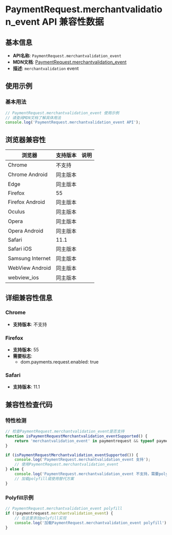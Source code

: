 # PaymentRequest.merchantvalidation_event API 兼容性数据

## 基本信息

- **API名称**: `PaymentRequest.merchantvalidation_event`
- **MDN文档**: [PaymentRequest.merchantvalidation_event](https://developer.mozilla.org/docs/Web/API/PaymentRequest/merchantvalidation_event)
- **描述**: `merchantvalidation` event

## 使用示例

### 基本用法

```javascript
// PaymentRequest.merchantvalidation_event 使用示例
// 请查阅MDN文档了解具体用法
console.log('PaymentRequest.merchantvalidation_event API');
```

## 浏览器兼容性

| 浏览器 | 支持版本 | 说明 |
|--------|----------|------|
| Chrome | 不支持 |  |
| Chrome Android | 同主版本 |  |
| Edge | 同主版本 |  |
| Firefox | 55 |  |
| Firefox Android | 同主版本 |  |
| Oculus | 同主版本 |  |
| Opera | 同主版本 |  |
| Opera Android | 同主版本 |  |
| Safari | 11.1 |  |
| Safari iOS | 同主版本 |  |
| Samsung Internet | 同主版本 |  |
| WebView Android | 同主版本 |  |
| webview_ios | 同主版本 |  |

## 详细兼容性信息

### Chrome

- **支持版本**: 不支持

### Firefox

- **支持版本**: 55
- **需要标志**: 
  - dom.payments.request.enabled: true

### Safari

- **支持版本**: 11.1

## 兼容性检查代码

### 特性检测

```javascript
// 检查PaymentRequest.merchantvalidation_event是否支持
function isPaymentRequestMerchantvalidation_eventSupported() {
    return 'merchantvalidation_event' in paymentrequest && typeof paymentrequest.merchantvalidation_event === 'function';
}

if (isPaymentRequestMerchantvalidation_eventSupported()) {
    console.log('PaymentRequest.merchantvalidation_event 支持');
    // 使用PaymentRequest.merchantvalidation_event
} else {
    console.log('PaymentRequest.merchantvalidation_event 不支持，需要polyfill');
    // 加载polyfill或使用替代方案
}
```

### Polyfill示例

```javascript
// PaymentRequest.merchantvalidation_event polyfill
if (!paymentrequest.merchantvalidation_event) {
    // 在这里添加polyfill实现
    console.log('加载PaymentRequest.merchantvalidation_event polyfill');
}
```

